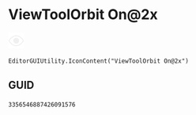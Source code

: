 # ViewToolOrbit On@2x
![](/img/ViewToolOrbit%20On@2x.png)

``` CSharp
EditorGUIUtility.IconContent("ViewToolOrbit On@2x")
```
## GUID
```
3356546887426091576
```
